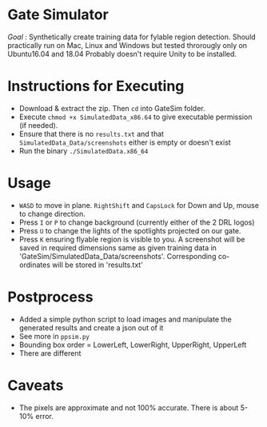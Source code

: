 # Gate Simulator
*Goal* : Synthetically create training data for fylable region detection.
Should practically run on Mac, Linux and Windows but tested throrougly only on Ubuntu16.04 and 18.04
Probably doesn't require Unity to be installed.

# Instructions for Executing 
* Download & extract the zip. Then `cd` into GateSim folder.
* Execute `chmod +x SimulatedData_x86.64` to give executable permission (if needed).
* Ensure that there is no `results.txt` and that `SimulatedData_Data/screenshots` either is empty or doesn't exist
* Run the binary `./SimulatedData.x86_64`

# Usage
* `WASD` to move in plane. `RightShift` and `CapsLock` for Down and Up, mouse to change direction. 
* Press `I` or `P` to change background (currently either of the 2 DRL logos)
* Press `U` to change the lights of the spotlights projected on our gate.
* Press `K` ensuring flyable region is visible to you. A screenshot will be saved in required dimensions same as given training data in 'GateSim/SimulatedData_Data/screenshots'. Corresponding co-ordinates will be stored in 'results.txt'

# Postprocess
* Added a simple python script to load images and manipulate the generated results and create a json out of it
* See more in `ppsim.py` 
* Bounding box order = LowerLeft, LowerRight, UpperRight, UpperLeft
* There are different 

# Caveats
* The pixels are approximate and not 100% accurate. There is about 5-10% error.
